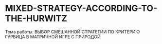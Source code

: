 # MIXED-STRATEGY-ACCORDING-TO-THE-HURWITZ
Тема работы: ВЫБОР СМЕШАННОЙ СТРАТЕГИИ ПО КРИТЕРИЮ ГУРВИЦА В МАТРИЧНОЙ ИГРЕ С ПРИРОДОЙ 
